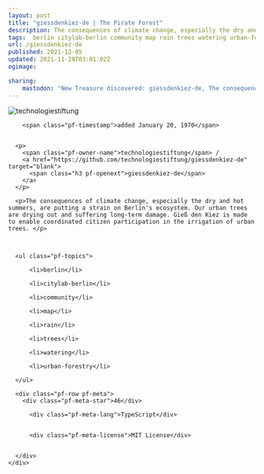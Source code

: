 ```yaml
---
layout: post
title: "giessdenkiez-de | The Pirate Forest"
description: The consequences of climate change, especially the dry and hot summers, are putting a strain on Berlin's ecosystem. Our urban trees are drying out and suffering long-term damage. Gieß den Kiez is made to enable coordinated citizen participation in the irrigation of urban trees. 
tags:  berlin citylab-berlin community map rain trees watering urban-forestry
url: /giessdenkiez-de
published: 2021-12-05
updated: 2021-11-28T03:01:02Z
ogimage: 

sharing:
    mastodon: "New Treasure discovered: giessdenkiez-de, The consequences of climate change, especially the dry and hot summers, are putting a strain on Berlin's ecosystem. Our urban trees are drying out and suffering long-term damage. Gieß den Kiez is made to enable coordinated citizen participation in the irrigation of urban trees. "
---
```


<div class="pf-night-sky-spacer">
    <div id="pf-night-sky" data-stars="46" data-owner="technologiestiftung" data-repo="giessdenkiez-de"></div>
    <div class="">
        <dialog>
            Inhalt des Dialogs
        </dialog>
    </div>
</div>

<div class="pf-ship-list">
    <div class="pf-row pf-pirate pf-small-column" data-pirate-id="7EgPXLHDCiDYw7h3LNtjV">
    <div>
      <!--<a href="https://github.com/technologiestiftung" target="blank">-->
        <div class="pf-pirate-avatar">
          <div class="pf-cross pf-clickable"  onclick="collect('7EgPXLHDCiDYw7h3LNtjV'); return false;"></div>
          <img src="https://avatars.githubusercontent.com/u/16606790?v=4" title="technologiestiftung" alt="technologiestiftung"/>
      </div>
      <!--</a>
      <div class="pf-pirate-actions">
        <a class="pf-treasure-add"  title="save in my treasure chest" onclick="collect('7EgPXLHDCiDYw7h3LNtjV'); return false;" href="#">
          <img src="./assets/coin.svg" alt="treasure"/>
        </a>
        <a class="pf-treasure-remove" onclick="throwAway('7EgPXLHDCiDYw7h3LNtjV'); return false;">remove</a>
      </div>-->
    </div>
    <div class="pf-ship">
      
        <span class="pf-timestamp">added January 20, 1970</span>
      
      
      <p>
        <span class="pf-owner-name">technologiestiftung</span> / 
        <a href="https://github.com/technologiestiftung/giessdenkiez-de" target="blank">
          <span class="h3 pf-openext">giessdenkiez-de</span>
        </a>
      </p>

      <p>The consequences of climate change, especially the dry and hot summers, are putting a strain on Berlin's ecosystem. Our urban trees are drying out and suffering long-term damage. Gieß den Kiez is made to enable coordinated citizen participation in the irrigation of urban trees. </p>

      

      <ul class="pf-topics">
        
          <li>berlin</li>
        
          <li>citylab-berlin</li>
        
          <li>community</li>
        
          <li>map</li>
        
          <li>rain</li>
        
          <li>trees</li>
        
          <li>watering</li>
        
          <li>urban-forestry</li>
        
      </ul>

      <div class="pf-row pf-meta">
        <div class="pf-meta-star">46</div>
        
          <div class="pf-meta-lang">TypeScript</div>
        
        
          <div class="pf-meta-license">MIT License</div>
        
        
      </div>
    </div>
  </div>
</div>